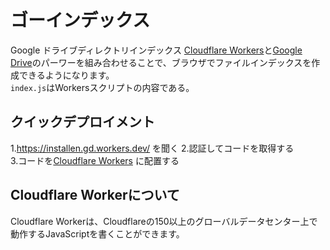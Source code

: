 ゴーインデックス 
====  
Google ドライブディレクトリインデックス 
[Cloudflare Workers](https://workers.cloudflare.com/)と[Google Drive](https://www.google.com/drive/)のパーワーを組み合わせることで、ブラウザでファイルインデックスを作成できるようになります。   
`index.js`はWorkersスクリプトの内容である。

## クイックデプロイメント 
1.https://installen.gd.workers.dev/ を聞く
2.認証してコードを取得する  
3.コードを[Cloudflare Workers](https://www.cloudflare.com/) に配置する

## Cloudflare Workerについて 
Cloudflare Workerは、Cloudflareの150以上のグローバルデータセンター上で動作するJavaScriptを書くことができます。 
